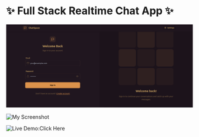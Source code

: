 # ✨ Full Stack Realtime Chat App ✨

![Demo App](frontend/public/Screenshot-for-readme.png)

![My Screenshot](frontend/public/my-screenshot.png)   <!-- 👈 Added here -->

![Live Demo:Click Here](https://bpj-s-chatspace.onrender.com)

